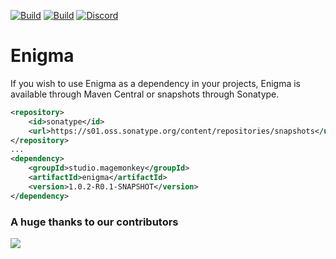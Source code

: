 [![Build](https://github.com/promcteam/enigma/actions/workflows/release.yml/badge.svg?branch=main)](https://s01.oss.sonatype.org/content/repositories/releases/studio/magemonkey/enigma/1.0.2-R0.1-SNAPSHOT)
[![Build](https://github.com/promcteam/enigma/actions/workflows/devbuild.yml/badge.svg?branch=dev)](https://s01.oss.sonatype.org/content/repositories/snapshots/studio/magemonkey/enigma/1.0.2-R0.1-SNAPSHOT)
[![Discord](https://dcbadge.vercel.app/api/server/6UzkTe6RvW?style=flat)](https://discord.gg/6UzkTe6RvW)

# Enigma

If you wish to use Enigma as a dependency in your projects, Enigma is available through Maven Central
or snapshots through Sonatype.

```xml
<repository>
    <id>sonatype</id>
    <url>https://s01.oss.sonatype.org/content/repositories/snapshots</url>
</repository>
...
<dependency>
    <groupId>studio.magemonkey</groupId>
    <artifactId>enigma</artifactId>
    <version>1.0.2-R0.1-SNAPSHOT</version>
</dependency>
```

### A huge thanks to our contributors

<a href="https://github.com/promcteam/enigma/graphs/contributors">
<img src="https://contrib.rocks/image?repo=promcteam/enigma" />
</a>